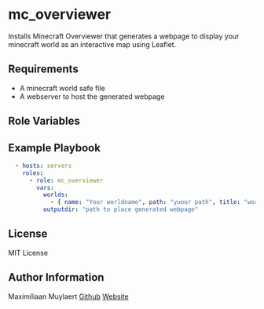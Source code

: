 mc_overviewer
=========

Installs Minecraft Overviewer that generates a webpage to display your minecraft world as an interactive map using Leaflet.

Requirements
------------

- A minecraft world safe file
- A webserver to host the generated webpage 

Role Variables
--------------



Example Playbook
----------------

```yaml
  - hosts: servers
    roles:
      - role: mc_overviewer
        vars:
          worlds:
            - { name: "Your worldname", path: "yuour path", title: "world title",render: "rendermode" }
          outputdir: "path to place generated webpage"
``` 

License
-------

MIT License

Author Information
------------------

Maximiliaan Muylaert
[Github](https://github.com/MaximiliaanM)
[Website](https://maximiliaanmuylaert.be/)
